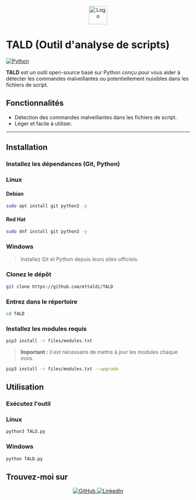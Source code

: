 <div align="center">
  <img src="files/logo.png" alt="Logo" width="50" />
</div>

# **TALD (Outil d'analyse de scripts)**

[![Python](https://img.shields.io/badge/Python-3.x-blue?style=for-the-badge&logo=python&logoColor=white)](https://www.python.org/)

**TALD** est un outil open-source basé sur Python conçu pour vous aider à détecter les commandes malveillantes ou potentiellement nuisibles dans les fichiers de script.


## **Fonctionnalités**

-  Détection des commandes malveillantes dans les fichiers de script.
- Léger et facile à utiliser.

---


## **Installation**

### **Installez les dépendances (Git, Python)**

### **Linux**

#### Debian
```bash
sudo apt install git python3 -y
```

#### Red Hat
```bash
sudo dnf install git python3 -y
```

### **Windows**
> Installez Git et Python depuis leurs sites officiels.




### **Clonez le dépôt**
```bash
git clone https://github.com/ettaldi/TALD
```

### **Entrez dans le répertoire**
```bash
cd TALD
```

### **Installez les modules requis**
```bash
pip3 install -r files/modules.txt
```
> **Important :** il est nécessaire de mettre à jour les modules chaque mois.
```bash
pip3 install -r files/modules.txt --upgrade
```



## **Utilisation**

### Exécutez l'outil

### Linux
```bash
python3 TALD.py
```

### Windows
```cmd
python TALD.py
```





## **Trouvez-moi sur**

<div align="center">
  <a href="https://github.com/ettaldi" target="_blank">
    <img src="https://img.shields.io/badge/GitHub-171515?style=for-the-badge&logo=github&logoColor=white" alt="GitHub" />
  </a>
  <a href="https://www.linkedin.com/in/mohamed-rayan-ettaldi-6b7501244/" target="_blank">
    <img src="https://img.shields.io/badge/LinkedIn-0A66C2?style=for-the-badge&logo=linkedin&logoColor=white" alt="LinkedIn" />
  </a>
</div>
